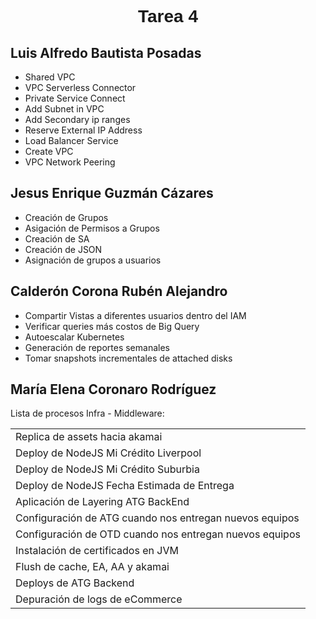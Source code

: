 <font face="Arial">
  <h1 align="center"><b>Tarea 4</b></h1>
</font>

## Luis Alfredo Bautista Posadas

- Shared VPC
- VPC Serverless Connector
- Private Service Connect
- Add Subnet in VPC
- Add Secondary ip ranges
- Reserve External IP Address
- Load Balancer Service
- Create VPC
- VPC Network Peering

## Jesus Enrique Guzmán Cázares
- Creación de Grupos
- Asigación de Permisos a Grupos
- Creación de SA
- Creación de JSON
- Asignación de grupos a usuarios


## Calderón Corona Rubén Alejandro
 - Compartir Vistas a diferentes usuarios dentro del IAM
 - Verificar queries más costos de Big Query
 - Autoescalar Kubernetes
 - Generación de reportes semanales
 - Tomar snapshots incrementales de attached disks

## María Elena Coronaro Rodríguez
<p> Lista de procesos Infra - Middleware: </p>
<table class="default">
    <tr> <td> Replica de assets hacia akamai </td> </tr>
    <tr> <td> Deploy de NodeJS Mi Crédito Liverpool </td> </tr>
    <tr> <td> Deploy de NodeJS Mi Crédito Suburbia </td> </tr>                          
    <tr> <td> Deploy de NodeJS Fecha Estimada de Entrega </td> </tr>
    <tr> <td> Aplicación de Layering ATG BackEnd </td> </tr>
    <tr> <td> Configuración de ATG cuando nos entregan nuevos equipos </td> </tr>
    <tr> <td> Configuración de OTD cuando nos entregan nuevos equipos </td> </tr>
    <tr> <td> Instalación de certificados en JVM </td> </tr>
    <tr> <td> Flush de cache, EA, AA y akamai </td> </tr>
    <tr> <td> Deploys de ATG Backend </td> </tr>
    <tr> <td> Depuración de logs de eCommerce </td> </tr>
</table>